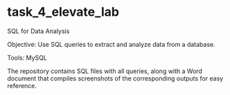 # task_4_elevate_lab
SQL for Data Analysis

Objective: Use SQL queries to extract and analyze data from a database.

Tools: MySQL

The repository contains SQL files with all queries, along with a Word document that compiles screenshots of the corresponding outputs for easy reference.
